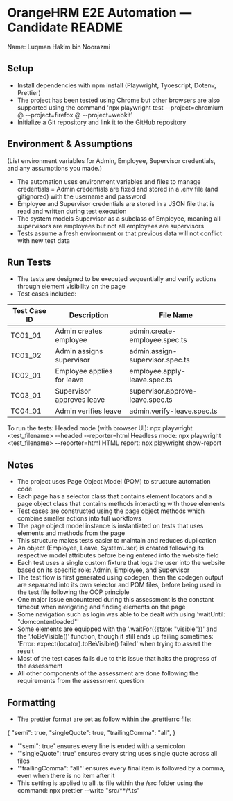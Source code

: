 # OrangeHRM E2E Automation — Candidate README

Name: Luqman Hakim bin Noorazmi

## Setup

- Install dependencies with npm install (Playwright, Tyoescript, Dotenv, Prettier)
- The project has been tested using Chrome but other browsers are also supported using the command 'npx playwright test --project=chromium @  --project=firefox @ --project=webkit'
- Initialize a Git repository and link it to the GitHub repository

## Environment & Assumptions
(List environment variables for Admin, Employee, Supervisor credentials, and any assumptions you made.)

- The automation uses environment variables and files to manage credentials
= Admin credentials are fixed and stored in a .env file (and gitignored) with the username and password
- Employee and Supervisor credentials are stored in a JSON file that is read and written during test execution
- The system models Supervisor as a subclass of Employee, meaning all supervisors are employees but not all employees are supervisors
- Tests assume a fresh environment or that previous data will not conflict with new test data

## Run Tests

- The tests are designed to be executed sequentially and verify actions through element visibility on the page
- Test cases included:
  
| Test Case ID | Description                  | File Name                                |
|--------------|------------------------------|-----------------------------------------|
| TC01_01      | Admin creates employee       | admin.create-employee.spec.ts            |
| TC01_02      | Admin assigns supervisor     | admin.assign-supervisor.spec.ts          |
| TC02_01      | Employee applies for leave   | employee.apply-leave.spec.ts             |
| TC03_01      | Supervisor approves leave    | supervisor.approve-leave.spec.ts         |
| TC04_01      | Admin verifies leave         | admin.verify-leave.spec.ts               |
     
To run the tests:
Headed mode (with browser UI): npx playwright <test_filename> --headed --reporter=html
Headless mode: npx playwright <test_filename> --reporter=html
HTML report: npx playwright show-report

## Notes

- The project uses Page Object Model (POM) to structure automation code
- Each page has a selector class that contains element locators and a page object class that contains methods interacting with those elements
- Test cases are constructed using the page object methods which combine smaller actions into full workflows
- The page object model instance is instantiated on tests that uses elements and methods from the page
- This structure makes tests easier to maintain and reduces duplication
- An object (Employee, Leave, SystemUser) is created following its respective model attributes before being entered into the website field
- Each test uses a single custom fixture that logs the user into the website based on its specific role: Admin, Employee, and Supervisor
- The test flow is first generated using codegen, then the codegen output are separated into its own selector and POM files, before being used in the test file following the OOP principle
- One major issue encountered during this assessment is the constant timeout when navigating and finding elements on the page
- Some navigation such as login was able to be dealt with using 'waitUntil: "domcontentloaded"'
- Some elements are equipped with the '.waitFor({state: "visible"})' and the '.toBeVisible()' function, though it still ends up failing sometimes: 'Error: expect(locator).toBeVisible() failed' when trying to assert the result
- Most of the test cases fails due to this issue that halts the progress of the assessment
- All other components of the assessment are done following the requirements from the assessment question

## Formatting

- The prettier format are set as follow within the .prettierrc file:

{
  "semi": true,
  "singleQuote": true,
  "trailingComma": "all",
}

- '"semi": true' ensures every line is ended with a semicolon
- '"singleQuote": true' ensures every string uses single quote across all files
- '"trailingComma": "all"' ensures every final item is followed by a comma, even when there is no item after it
- This setting is applied to all .ts file within the /src folder using the command: npx prettier --write "src/**/*.ts"

